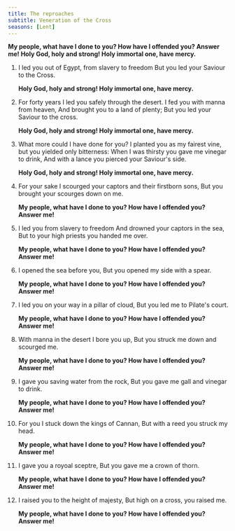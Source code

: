 ```yaml
---
title: The reproaches
subtitle: Veneration of the Cross
seasons: [Lent]
---
```


**My people, what have I done to you?
How have I offended you?
Answer me!
Holy God, holy and strong!
Holy immortal one, have mercy.**

1. I led you out of Egypt, from slavery to freedom
   But you led your Saviour to the Cross.

    **Holy God, holy and strong!
    Holy immortal one, have mercy.**
1. For forty years I led you safely through the desert.
   I fed you with manna from heaven,
   And brought you to a land of plenty;
   But you led your Saviour to the cross.

    **Holy God, holy and strong!
    Holy immortal one, have mercy.**
1. What more could I have done for you?
   I planted you as my fairest vine,
   but you yielded only bitterness:
   When I was thirsty you gave me vinegar to drink,
   And with a lance you pierced your Saviour's side.

    **Holy God, holy and strong!
    Holy immortal one, have mercy.**

1. For your sake I scourged your captors and their firstborn sons,
   But you brought your scourges down on me.

    **My people, what have I done to you?
    How have I offended you?
    Answer me!**

1. I led you from slavery to freedom
   And drowned your captors in the sea,
   But to your high priests you handed me over.

    **My people, what have I done to you?
    How have I offended you?
    Answer me!**
1. I opened the sea before you,
   But you opened my side with a spear.

    **My people, what have I done to you?
    How have I offended you?
    Answer me!**
1. I led you on your way in a pillar of cloud,
   But you led me to Pilate's court.

    **My people, what have I done to you?
    How have I offended you?
    Answer me!**
1. With manna in the desert I bore you up,
   But you struck me down and scourged me.

    **My people, what have I done to you?
    How have I offended you?
    Answer me!**
1. I gave you saving water from the rock,
   But you gave me gall and vinegar to drink.

    **My people, what have I done to you?
    How have I offended you?
    Answer me!**
1. For you I stuck down the kings of Cannan,
   But with a reed you struck my head.

    **My people, what have I done to you?
    How have I offended you?
    Answer me!**
1. I gave you a royoal sceptre,
   But you gave me a crown of thorn.
   
    **My people, what have I done to you?
    How have I offended you?
    Answer me!**
1. I raised you to the height of majesty,
   But high on a cross, you raised me.

    **My people, what have I done to you?
    How have I offended you?
    Answer me!**
